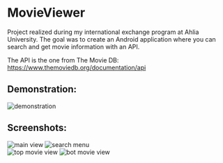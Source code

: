 # MovieViewer
Project realized during my international exchange program at Ahlia University. The goal was to create an Android application where you can search and get movie information with an API.

The API is the one from The Movie DB: https://www.themoviedb.org/documentation/api

## Demonstration:  
![demonstration](https://raw.githubusercontent.com/aveldocquin/MovieViewer/master/docs/images/demonstration.gif)

## Screenshots:  
![main view](https://raw.githubusercontent.com/aveldocquin/MovieViewer/master/docs/images/main_view.png)
![search menu](https://raw.githubusercontent.com/aveldocquin/MovieViewer/master/docs/images/search_menu.png)  
![top movie view](https://raw.githubusercontent.com/aveldocquin/MovieViewer/master/docs/images/top_movie_view.png)
![bot movie view](https://raw.githubusercontent.com/aveldocquin/MovieViewer/master/docs/images/bot_movie_view.png)